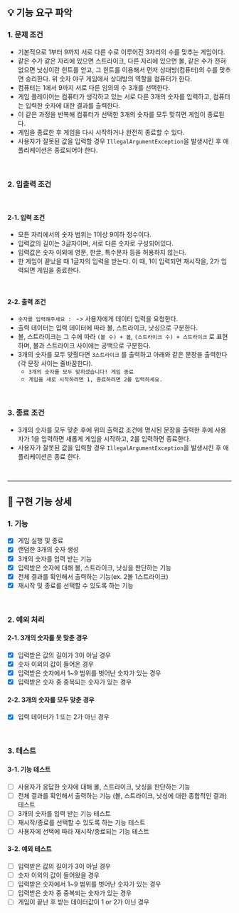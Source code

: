 ## 💡 기능 요구 파악

### 1. 문제 조건

- 기본적으로 1부터 9까지 서로 다른 수로 이루어진 3자리의 수를 맞추는 게임이다.
- 같은 수가 같은 자리에 있으면 스트라이크, 다른 자리에 있으면 볼, 같은 수가 전혀 없으면 낫싱이란 힌트를 얻고, 그 힌트를 이용해서 먼저 상대방(컴퓨터)의 수를 맞추면 승리한다.
  위 숫자 야구 게임에서 상대방의 역할을 컴퓨터가 한다.
- 컴퓨터는 1에서 9까지 서로 다른 임의의 수 3개를 선택한다.
- 게임 플레이어는 컴퓨터가 생각하고 있는 서로 다른 3개의 숫자를 입력하고, 컴퓨터는 입력한 숫자에 대한 결과를 출력한다.
- 이 같은 과정을 반복해 컴퓨터가 선택한 3개의 숫자를 모두 맞히면 게임이 종료된다.
- 게임을 종료한 후 게임을 다시 시작하거나 완전히 종료할 수 있다.
- 사용자가 잘못된 값을 입력할 경우 `IllegalArgumentException`을 발생시킨 후 애플리케이션은 종료되어야 한다.

<br>

### 2. 입출력 조건

<br>

#### 2-1. 입력 조건
- 모든 자리에서의 숫자 범위는 1이상 9이하 정수이다.
- 입력값의 길이는 3글자이며, 서로 다른 숫자로 구성되어있다.
- 입력값은 숫자 이외에 영문, 한글, 특수문자 등을 허용하지 않는다.
- 한 게임이 끝났을 때 1글자의 입력을 받는다. 이 때, 1이 입력되면 재시작을, 2가 입력되면 게임을 종료한다.

<br>

#### 2-2. 출력 조건

- `숫자를 입력해주세요 : ` -> 사용자에게 데이터 입력을 요청한다.
- 출력 데이터는 입력 데이터에 따라 볼, 스트라이크, 낫싱으로 구분한다.
- 볼, 스트라이크는 그 수에 따라 `(볼 수) + 볼`, `(스트라이크 수) + 스트라이크` 로 표현하며, 볼과 스트라이크 사이에는 공백으로 구분한다.
- 3개의 숫자를 모두 맞췄다면 `3스트라이크` 를 출력하고 아래와 같은 문장을 출력한다(각 문장 사이는 줄바꿈한다).
    - `3개의 숫자를 모두 맞히셨습니다! 게임 종료`
    - `게임을 새로 시작하려면 1, 종료하려면 2를 입력하세요.`

<br>

### 3. 종료 조건

- 3개의 숫자를 모두 맞춘 후에 위의 출력값 조건에 명시된 문장을 출력한 후에 사용자가 1을 입력하면 새롭게 게임을 시작하고, 2를 입력하면 종료한다.
- 사용자가 잘못된 값을 입력할 경우 `IllegalArgumentException`을 발생시킨 후 애플리케이션은 종료 한다.

<br><hr>

## 💬 구현 기능 상세

### 1. 기능

- [x] 게임 실행 및 종료
- [x] 랜덤한 3개의 숫자 생성
- [x] 3개의 숫자를 입력 받는 기능
- [x] 입력받은 숫자에 대해 볼, 스트라이크, 낫싱을 판단하는 기능
- [x] 전체 결과를 확인해서 출력하는 기능(ex. 2볼 1스트라이크)
- [x] 재시작 및 종료를 선택할 수 있도록 하는 기능

<br>

### 2. 예외 처리

#### 2-1. 3개의 숫자를 못 맞춘 경우

- [x] 입력받은 값의 길이가 3이 아닐 경우
- [x] 숫자 이외의 값이 들어온 경우
- [x] 입력받은 숫자에서 1~9 범위를 벗어난 숫자가 있는 경우
- [x] 입력받은 숫자 중 중복되는 숫자가 있는 경우

#### 2-2. 3개의 숫자를 모두 맞춘 경우

- [x] 입력 데이터가 1 또는 2가 아닌 경우

<br>

### 3. 테스트

#### 3-1. 기능 테스트

- [ ] 사용자가 응답한 숫자에 대해 볼, 스트라이크, 낫싱을 판단하는 기능
- [ ] 전체 결과를 확인해서 출력하는 기능 (볼, 스트라이크, 낫싱에 대한 종합적인 결과) 테스트
- [ ] 3개의 숫자를 입력 받는 기능 테스트
- [ ] 재시작/종료를 선택할 수 있도록 하는 기능 테스트
- [ ] 사용자에 선택에 따라 재시작/종료되는 기능 테스트

#### 3-2. 예외 테스트

- [ ] 입력받은 값의 길이가 3이 아닐 경우
- [ ] 숫자 이외의 값이 들어왔을 경우
- [ ] 입력받은 숫자에서 1~9 범위를 벗어난 숫자가 있는 경우
- [ ] 입력받은 숫자 중 중복되는 숫자가 있는 경우
- [ ] 게임이 끝난 후 받는 데이터값이 1 or 2가 아닌 경우